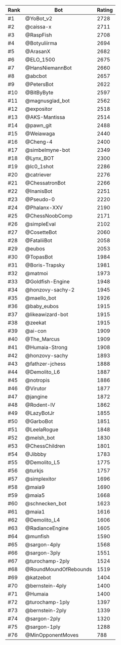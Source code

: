 Rank|Bot|Rating
---|---|---
#1|@YoBot_v2|2728
#2|@caissa-x|2711
#3|@RaspFish|2708
#4|@Botyuliirma|2694
#5|@ArasanX|2682
#6|@ELO_1500|2675
#7|@HansNiemannBot|2660
#8|@abcbot|2657
#9|@PetersBot|2622
#10|@BitByByte|2597
#11|@magnusglad_bot|2562
#12|@expositor|2518
#13|@AKS-Mantissa|2514
#14|@pawn_git|2488
#15|@Weiawaga|2440
#16|@Cheng-4|2400
#17|@simbelmyne-bot|2349
#18|@Lynx_BOT|2300
#19|@lc0_1shot|2286
#20|@catriever|2276
#21|@ChessatronBot|2266
#22|@InanisBot|2251
#23|@Pseudo-0|2220
#24|@Phalanx-XXV|2190
#25|@ChessNoobComp|2171
#26|@simpleEval|2102
#27|@CosetteBot|2060
#28|@FataliiBot|2058
#29|@eubos|2053
#30|@TopasBot|1984
#31|@Boris-Trapsky|1981
#32|@matmoi|1973
#33|@Goldfish-Engine|1948
#34|@honzovy-sachy-2|1945
#35|@maello_bot|1926
#36|@baby_eubos|1915
#37|@likeawizard-bot|1915
#38|@zeekat|1915
#39|@ai-con|1909
#40|@The_Marcus|1909
#41|@Humaia-Strong|1908
#42|@honzovy-sachy|1893
#43|@fathzer-jchess|1888
#44|@Demolito_L6|1887
#45|@notropis|1886
#46|@Virutor|1877
#47|@jangine|1872
#48|@Rodent-IV|1862
#49|@LazyBotJr|1855
#50|@GarboBot|1851
#51|@LeelaRogue|1848
#52|@melsh_bot|1830
#53|@ChessChildren|1801
#54|@Jibbby|1783
#55|@Demolito_L5|1775
#56|@turkjs|1757
#57|@simplexitor|1696
#58|@maia9|1690
#59|@maia5|1668
#60|@schnecken_bot|1623
#61|@maia1|1616
#62|@Demolito_L4|1606
#63|@RadianceEngine|1605
#64|@munfish|1590
#65|@sargon-4ply|1568
#66|@sargon-3ply|1551
#67|@turochamp-2ply|1524
#68|@RoundMoundOfRebounds|1519
#69|@katzebot|1404
#70|@bernstein-4ply|1400
#71|@Humaia|1400
#72|@turochamp-1ply|1397
#73|@bernstein-2ply|1339
#74|@sargon-2ply|1320
#75|@sargon-1ply|1288
#76|@MinOpponentMoves|788
